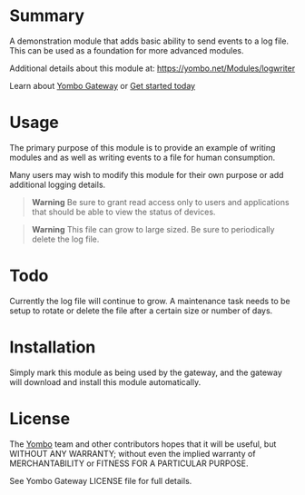 Summary
=======

A demonstration module that adds basic ability to send
events to a log file. This can be used as a foundation for more advanced modules.

Additional details about this module at:
https://yombo.net/Modules/logwriter

Learn about [Yombo Gateway](https://yombo.net/) or
[Get started today](https://yombo.net/Docs/Gateway/Quick_start)

Usage
=====

The primary purpose of this module is to provide an example of writing
modules and as well as writing events to a file for human consumption.

Many users may wish to modify this module for their own purpose or add
additional logging details.

> **Warning**
Be sure to grant read access only to users and applications
that should be able to view the status of devices.

> **Warning**
This file can grow to large sized. Be sure to periodically delete the log file.

Todo
====

Currently the log file will continue to grow. A maintenance task needs to be
setup to rotate or delete the file after a certain size or number of days.

Installation
============

Simply mark this module as being used by the gateway, and the gateway will
download and install this module automatically.

License
=======

The [Yombo](https://yombo.net/) team and other contributors hopes that it
will be useful, but WITHOUT ANY WARRANTY; without even the implied warranty
of MERCHANTABILITY or FITNESS FOR A PARTICULAR PURPOSE.

See Yombo Gateway LICENSE file for full details.

